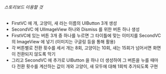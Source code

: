 ######	스토리보드 이용할 것

- FirstVC 에 개, 고양이, 새 라는 이름의 UIButton 3개 생성
- SecondVC 에 UIImageView 하나와 Dismiss 를 위한 버튼 하나 생성
- FirstVC에 있는 버튼 3개 중 하나를 누르면 그 타이틀에 맞는 이미지를 SecondVC의 ImageView 에 넣기 
  (이미지는 구글링 등을 통해 활용)
- 각 버튼별로 전환 횟수를 세서 개는 8회, 고양이는 10회, 새는 15회가 넘어서면 화면이 전환되지 않도록 막기
- 그리고 SecondVC 에 추가로 UIButton 을 하나 더 생성하여 그 버튼을 누를 때마다 전환 횟수를 계산하는 값이 개와 고양이, 새 모두에 대해 1회씩 추가되도록 구현

